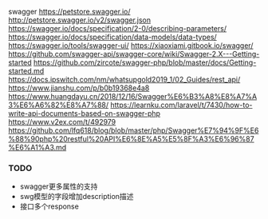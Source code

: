 swagger
https://petstore.swagger.io/
http://petstore.swagger.io/v2/swagger.json
https://swagger.io/docs/specification/2-0/describing-parameters/
https://swagger.io/docs/specification/data-models/data-types/
https://swagger.io/tools/swagger-ui/
https://xiaoxiami.gitbook.io/swagger/
https://github.com/swagger-api/swagger-core/wiki/Swagger-2.X---Getting-started
https://github.com/zircote/swagger-php/blob/master/docs/Getting-started.md
https://docs.ipswitch.com/nm/whatsupgold2019_1/02_Guides/rest_api/
https://www.jianshu.com/p/b0b19368e4a8
https://www.huangdayu.cn/2018/12/16/Swagger%E6%B3%A8%E8%A7%A3%E6%A6%82%E8%A7%88/
https://learnku.com/laravel/t/7430/how-to-write-api-documents-based-on-swagger-php
https://www.v2ex.com/t/492979
https://github.com/lfq618/blog/blob/master/php/Swagger%E7%94%9F%E6%88%90php%20restful%20API%E6%8E%A5%E5%8F%A3%E6%96%87%E6%A1%A3.md

### TODO
- swagger更多属性的支持
- swg模型的字段增加description描述
- 接口多个response
